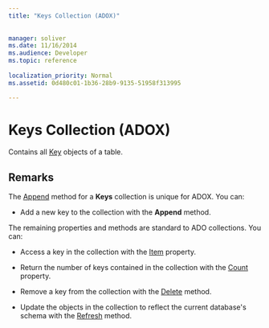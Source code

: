 ```yaml
---
title: "Keys Collection (ADOX)"
 
 
manager: soliver
ms.date: 11/16/2014
ms.audience: Developer
ms.topic: reference
  
localization_priority: Normal
ms.assetid: 0d480c01-1b36-28b9-9135-51958f313995

---
```


# Keys Collection (ADOX)

Contains all [Key](key-object-adox.md) objects of a table. 
  
## Remarks

The [Append](append-method-adox-keys.md) method for a **Keys** collection is unique for ADOX. You can: 
  
- Add a new key to the collection with the **Append** method. 
    
The remaining properties and methods are standard to ADO collections. You can:
  
- Access a key in the collection with the [Item](item-property-ado.md) property. 
    
- Return the number of keys contained in the collection with the [Count](count-property-ado.md) property. 
    
- Remove a key from the collection with the [Delete](delete-method-adox-collections.md) method. 
    
- Update the objects in the collection to reflect the current database's schema with the [Refresh](refresh-method-ado.md) method. 
    

